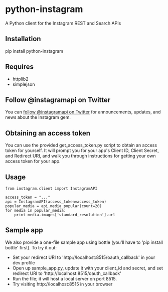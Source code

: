 python-instagram
======
A Python client for the Instagram REST and Search APIs

Installation
-----
pip install python-instagram

Requires
-----
  * httplib2
  * simplejson

Follow @instagramapi on Twitter
----------------------------
You can [follow @instagramapi on Twitter](http://twitter.com/#!/instagramapi) for announcements,
updates, and news about the Instagram gem.

Obtaining an access token
-----
You can use the provided get_access_token.py script to obtain an access token for yourself.
It will prompt you for your app's Client ID, Client Secret, and Redirect URI,
and walk you through instructions for getting your own access token for your app.

Usage
-----
    from instagram.client import InstagramAPI

    access_token = "..."
    api = InstagramAPI(access_token=access_token)
    popular_media = api.media_popular(count=20)
    for media in popular_media:
        print media.images['standard_resolution'].url

Sample app
------
We also provide a one-file sample app using bottle (you'll have to 'pip install bottle' first). To try it out:

  * Set your redirect URI to 'http://localhost:8515/oauth_callback' in your dev profile
  * Open up sample\_app.py, update it with your client\_id and secret, and set redirect URI to 'http://localhost:8515/oauth_callback'
  * Run the file; it will host a local server on port 8515.
  * Try visiting http://localhost:8515 in your browser

